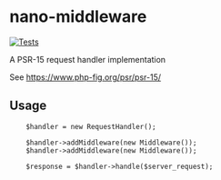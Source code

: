 # nano-middleware
[![Tests](https://github.com/Logifire/nano-middleware/actions/workflows/tests.yml/badge.svg)](https://github.com/Logifire/nano-middleware/actions/workflows/tests.yml)

A PSR-15 request handler implementation

See https://www.php-fig.org/psr/psr-15/

## Usage

```
    $handler = new RequestHandler();

    $handler->addMiddleware(new Middleware());
    $handler->addMiddleware(new Middleware());

    $response = $handler->handle($server_request);
```
